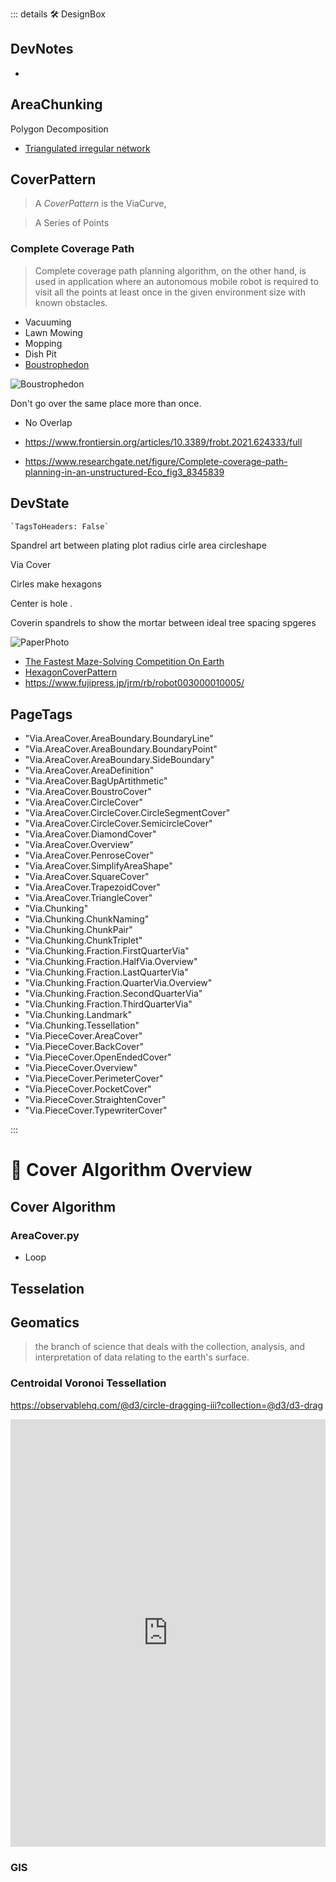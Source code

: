 ::: details 🛠 <dev>DesignBox</dev>

## DevNotes

-
## AreaChunking

Polygon Decomposition

- [Triangulated irregular network](https://www.researchgate.net/publication/23541399_Algorithms_for_Visibility_Computation_on_Terrains_A_Survey)


## CoverPattern

> A *CoverPattern* is the ViaCurve, 

> A Series of Points

### Complete Coverage Path

> Complete coverage path planning algorithm, on the other hand, is used in application where an autonomous mobile robot is required to visit all the points at least once in the given environment size with known obstacles.

- Vacuuming
- Lawn Mowing
- Mopping
- Dish Pit
- [Boustrophedon](https://en.wikipedia.org/wiki/Boustrophedon)

![Boustrophedon](/Boustrophedon.jpg)


Don't go over the same place more than once.
- No Overlap

- https://www.frontiersin.org/articles/10.3389/frobt.2021.624333/full

- https://www.researchgate.net/figure/Complete-coverage-path-planning-in-an-unstructured-Eco_fig3_8345839


## DevState

```py
`TagsToHeaders: False`
```


Spandrel art between plating plot radius cirle area circleshape

Via Cover

Cirles make hexagons

Center is hole
.

Coverin spandrels to show the mortar between ideal tree spacing spgeres

![PaperPhoto](/PaperPhoto/0058.jpg)

- [The Fastest Maze-Solving Competition On Earth](https://www.youtube.com/watch?v=ZMQbHMgK2rw&ab_channel=Veritasium)
- [HexagonCoverPattern](https://www.youtube.com/watch?v=BM9Qe4XjJ0k&ab_channel=VeRLab-LaboratoryofComputerVisionandRobotics)
- https://www.fujipress.jp/jrm/rb/robot003000010005/

<h2>PageTags</h2>

- "Via.AreaCover.AreaBoundary.BoundaryLine"
- "Via.AreaCover.AreaBoundary.BoundaryPoint"
- "Via.AreaCover.AreaBoundary.SideBoundary"
- "Via.AreaCover.AreaDefinition"
- "Via.AreaCover.BagUpArtithmetic"
- "Via.AreaCover.BoustroCover"
- "Via.AreaCover.CircleCover"
- "Via.AreaCover.CircleCover.CircleSegmentCover"
- "Via.AreaCover.CircleCover.SemicircleCover"
- "Via.AreaCover.DiamondCover"
- "Via.AreaCover.Overview"
- "Via.AreaCover.PenroseCover"
- "Via.AreaCover.SimplifyAreaShape"
- "Via.AreaCover.SquareCover"
- "Via.AreaCover.TrapezoidCover"
- "Via.AreaCover.TriangleCover"
- "Via.Chunking"
- "Via.Chunking.ChunkNaming"
- "Via.Chunking.ChunkPair"
- "Via.Chunking.ChunkTriplet"
- "Via.Chunking.Fraction.FirstQuarterVia"
- "Via.Chunking.Fraction.HalfVia.Overview"
- "Via.Chunking.Fraction.LastQuarterVia"
- "Via.Chunking.Fraction.QuarterVia.Overview"
- "Via.Chunking.Fraction.SecondQuarterVia"
- "Via.Chunking.Fraction.ThirdQuarterVia"
- "Via.Chunking.Landmark"
- "Via.Chunking.Tessellation"
- "Via.PieceCover.AreaCover"
- "Via.PieceCover.BackCover"
- "Via.PieceCover.OpenEndedCover"
- "Via.PieceCover.Overview"
- "Via.PieceCover.PerimeterCover"
- "Via.PieceCover.PocketCover"
- "Via.PieceCover.StraightenCover"
- "Via.PieceCover.TypewriterCover"

:::

# 🔻 <via>Cover Algorithm Overview</via>

## Cover Algorithm

### AreaCover.py

- Loop



## Tesselation

## Geomatics

> the branch of science that deals with the collection, analysis, and interpretation of data relating to the earth's surface.

### Centroidal Voronoi Tessellation

https://observablehq.com/@d3/circle-dragging-iii?collection=@d3/d3-drag

<iframe width="100%" height="684" frameborder="0"
  src="https://observablehq.com/embed/@d3/circle-dragging-iii?cells=chart"></iframe>

### GIS



